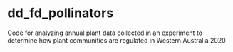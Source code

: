 # dd_fd_pollinators
Code for analyzing annual plant data collected in an experiment to determine how plant communities are regulated in Western Australia 2020 

